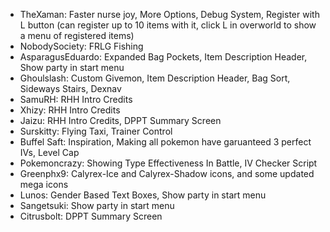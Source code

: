- TheXaman: Faster nurse joy, More Options, Debug System, Register with L button (can register up to 10 items with it, click L in overworld to show a menu of registered items)
- NobodySociety: FRLG Fishing
- AsparagusEduardo: Expanded Bag Pockets, Item Description Header, Show party in start menu
- Ghoulslash: Custom Givemon, Item Description Header, Bag Sort, Sideways Stairs, Dexnav
- SamuRH: RHH Intro Credits
- Xhizy: RHH Intro Credits
- Jaizu: RHH Intro Credits, DPPT Summary Screen
- Surskitty: Flying Taxi, Trainer Control
- Buffel Saft: Inspiration, Making all pokemon have garuanteed 3 perfect IVs, Level Cap
- Pokemoncrazy: Showing Type Effectiveness In Battle, IV Checker Script
- Greenphx9: Calyrex-Ice and Calyrex-Shadow icons, and some updated mega icons
- Lunos: Gender Based Text Boxes, Show party in start menu
- Sangetsuki: Show party in start menu
- Citrusbolt: DPPT Summary Screen
